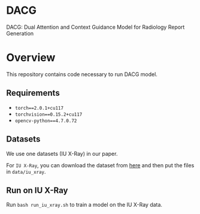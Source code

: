 
# DACG
DACG: Dual Attention and Context Guidance Model for Radiology Report Generation
# Overview

This repository contains code necessary to run DACG model.

## Requirements

- `torch==2.0.1+cu117`
- `torchvision==0.15.2+cu117`
- `opencv-python==4.7.0.72`

## Datasets
We use one datasets (IU X-Ray) in our paper.

For `IU X-Ray`, you can download the dataset from [here](https://drive.google.com/file/d/1c0BXEuDy8Cmm2jfN0YYGkQxFZd2ZIoLg/view?usp=sharing) and then put the files in `data/iu_xray`.



## Run on IU X-Ray

Run `bash run_iu_xray.sh` to train a model on the IU X-Ray data.
